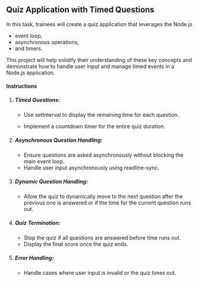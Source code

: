 ## Quiz Application with Timed Questions

In this task, trainees will create a quiz application that leverages the Node.js 
- event loop, 
- asynchronous operations, 
- and timers. 

This project will help solidify their understanding of these key concepts and demonstrate how to handle user input and manage timed events in a Node.js application.

#### Instructions
1. ##### Timed Questions:
    - Use setInterval to display the remaining time for each question.

    - Implement a countdown timer for the entire quiz duration.

2. ##### Asynchronous Question Handling:
    - Ensure questions are asked asynchronously without blocking the main event loop.
    - Handle user input asynchronously using readline-sync.

3. ##### Dynamic Question Handling:
    - Allow the quiz to dynamically move to the next question after the previous one is answered or if the time for the current question runs out.
4. ##### Quiz Termination:
    - Stop the quiz if all questions are answered before time runs out.
    - Display the final score once the quiz ends.
5. ##### Error Handling:
    - Handle cases where user input is invalid or the quiz times out.